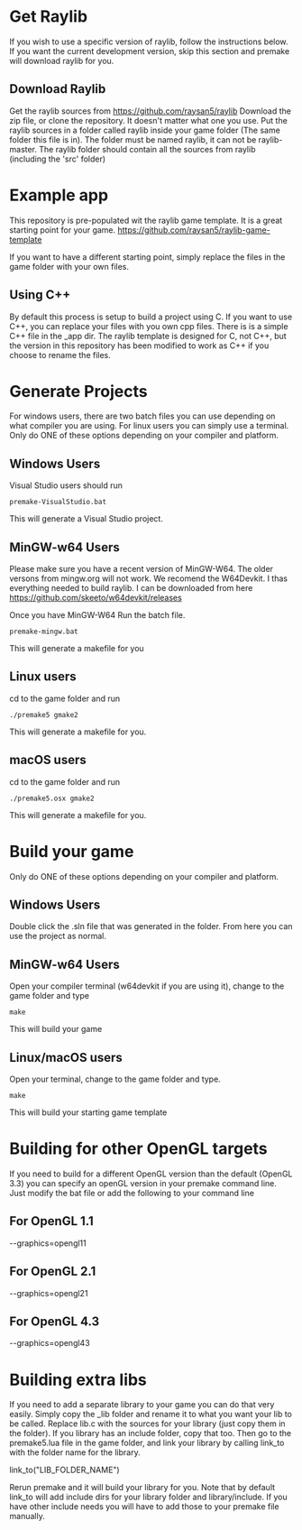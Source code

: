 # Get Raylib

If you wish to use a specific version of raylib, follow the instructions below. If you want the current development version, skip this section and premake will download raylib for you.

## Download Raylib

Get the raylib sources from
https://github.com/raysan5/raylib
Download the zip file, or clone the repository. It doesn't matter what one you use.
Put the raylib sources in a folder called raylib inside your game folder (The same folder this file is in). The folder must be named raylib, it can not be raylib-master. The raylib folder should contain all the sources from raylib (including the 'src' folder)

# Example app

This repository is pre-populated wit the raylib game template. It is a great starting point for your game.
https://github.com/raysan5/raylib-game-template

If you want to have a different starting point, simply replace the files in the game folder with your own files.

## Using C++

By default this process is setup to build a project using C. If you want to use C++, you can replace your files with you own cpp files. There is is a simple C++ file in the \_app dir. The raylib template is designed for C, not C++, but the version in this repository has been modified to work as C++ if you choose to rename the files.

# Generate Projects

For windows users, there are two batch files you can use depending on what compiler you are using. For linux users you can simply use a terminal.
Only do ONE of these options depending on your compiler and platform.

## Windows Users

Visual Studio users should run

    premake-VisualStudio.bat

This will generate a Visual Studio project.

## MinGW-w64 Users

Please make sure you have a recent version of MinGW-W64. The older versons from mingw.org will not work.
We recomend the W64Devkit. I thas everything needed to build raylib. I can be downloaded from here https://github.com/skeeto/w64devkit/releases

Once you have MinGW-W64
Run the batch file.

    premake-mingw.bat

This will generate a makefile for you

## Linux users

cd to the game folder and run

    ./premake5 gmake2

This will generate a makefile for you.

## macOS users

cd to the game folder and run

    ./premake5.osx gmake2

This will generate a makefile for you.

# Build your game

Only do ONE of these options depending on your compiler and platform.

## Windows Users

Double click the .sln file that was generated in the folder. From here you can use the project as normal.

## MinGW-w64 Users

Open your compiler terminal (w64devkit if you are using it), change to the game folder and type

    make

This will build your game

## Linux/macOS users

Open your terminal, change to the game folder and type.

    make

This will build your starting game template

# Building for other OpenGL targets

If you need to build for a different OpenGL version than the default (OpenGL 3.3) you can specify an openGL version in your premake command line. Just modify the bat file or add the following to your command line

## For OpenGL 1.1

--graphics=opengl11

## For OpenGL 2.1

--graphics=opengl21

## For OpenGL 4.3

--graphics=opengl43

# Building extra libs

If you need to add a separate library to your game you can do that very easily.
Simply copy the \_lib folder and rename it to what you want your lib to be called.
Replace lib.c with the sources for your library (just copy them in the folder).
If you library has an include folder, copy that too.
Then go to the premake5.lua file in the game folder, and link your library by calling link_to with the folder name for the library.

link_to("LIB_FOLDER_NAME")

Rerun premake and it will build your library for you.
Note that by default link_to will add include dirs for your library folder and library/include. If you have other include needs you will have to add those to your premake file manually.
